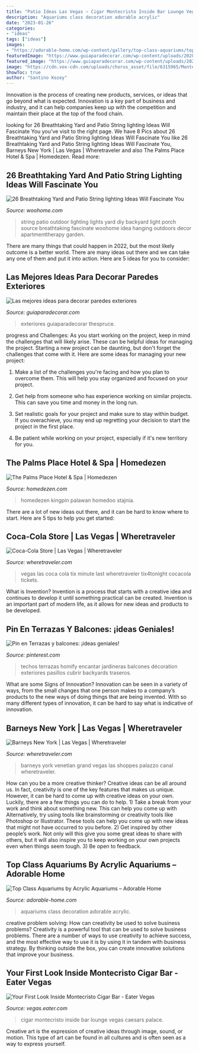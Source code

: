 ```yaml
---
title: "Patio Ideas Las Vegas ~ Cigar Montecristo Inside Bar Lounge Vegas Caesars Palace"
description: "Aquariums class decoration adorable acrylic"
date: "2023-01-26"
categories:
- "ideas"
tags: ["ideas"]
images:
- "https://adorable-home.com/wp-content/gallery/top-class-aquariums/top-class-aquariums-10.jpg"
featuredImage: "https://www.guiaparadecorar.com/wp-content/uploads/2020/03/decorar-paredes-exteriores-7.jpg"
featured_image: "https://www.guiaparadecorar.com/wp-content/uploads/2020/03/decorar-paredes-exteriores-7.jpg"
image: "https://cdn.vox-cdn.com/uploads/chorus_asset/file/6315965/Montecristo_Cigar_Bar_8.0.jpg"
ShowToc: true
author: "Santino Kozey"
---
```



Innovation is the process of creating new products, services, or ideas that go beyond what is expected. Innovation is a key part of business and industry, and it can help companies keep up with the competition and maintain their place at the top of the food chain.

	

		
looking for 26 Breathtaking Yard and Patio String lighting Ideas Will Fascinate You you've visit to the right page. We have 8 Pics about 26 Breathtaking Yard and Patio String lighting Ideas Will Fascinate You like 26 Breathtaking Yard and Patio String lighting Ideas Will Fascinate You, Barneys New York | Las Vegas | Wheretraveler and also The Palms Place Hotel &amp; Spa | Homedezen. Read more:
		
    
## 26 Breathtaking Yard And Patio String Lighting Ideas Will Fascinate You

<img loading=lazy src="http://www.woohome.com/wp-content/uploads/2015/01/patio-outdoor-string-lights-woohome-6.jpg" onerror="this.onerror=null;this.src='https://tse3.mm.bing.net/th?id=OIP.rjeyPrpytzsJjk9jWt6IcgHaLH&amp;pid=15.1';" alt="26 Breathtaking Yard and Patio String lighting Ideas Will Fascinate You">

_Source: woohome.com_

>string patio outdoor lighting lights yard diy backyard light porch source breathtaking fascinate woohome idea hanging outdoors decor apartmenttherapy garden. 

	

There are many things that could happen in 2022, but the most likely outcome is a better world. There are many ideas out there and we can take any one of them and put it into action. Here are 5 ideas for you to consider: 

    
## Las Mejores Ideas Para Decorar Paredes Exteriores

<img loading=lazy src="https://www.guiaparadecorar.com/wp-content/uploads/2020/03/decorar-paredes-exteriores-7.jpg" onerror="this.onerror=null;this.src='https://tse3.mm.bing.net/th?id=OIP.hBIE7gK0hqXYnYGQSNk_CwHaE7&amp;pid=15.1';" alt="Las mejores ideas para decorar paredes exteriores">

_Source: guiaparadecorar.com_

>exteriores guiaparadecorar thespruce. 

	

progress and Challenges: As you start working on the project, keep in mind the challenges that will likely arise. These can be helpful ideas for managing the project.
Starting a new project can be daunting, but don't forget the challenges that come with it. Here are some ideas for managing your new project:
1. Make a list of the challenges you're facing and how you plan to overcome them. This will help you stay organized and focused on your project.

2. Get help from someone who has experience working on similar projects. This can save you time and money in the long run.

3. Set realistic goals for your project and make sure to stay within budget. If you overachieve, you may end up regretting your decision to start the project in the first place.

4. Be patient while working on your project, especially if it's new territory for you.

    
## The Palms Place Hotel &amp; Spa | Homedezen

<img loading=lazy src="http://www.homedezen.com/wp-content/uploads/2013/08/The-Palms-Place-Hotel-Spa-24.jpg" onerror="this.onerror=null;this.src='https://tse4.mm.bing.net/th?id=OIP.Ag6yoIq4u5WtUN-8cS_x2AHaGC&amp;pid=15.1';" alt="The Palms Place Hotel &amp; Spa | Homedezen">

_Source: homedezen.com_

>homedezen kingpin palawan homedoo stajnia. 

	

There are a lot of new ideas out there, and it can be hard to know where to start. Here are 5 tips to help you get started: 

    
## Coca-Cola Store | Las Vegas | Wheretraveler

<img loading=lazy src="https://www.wheretraveler.com/sites/default/files/images/cocacola.jpg" onerror="this.onerror=null;this.src='https://tse2.mm.bing.net/th?id=OIP.Qa3m5Toc1iOYAJ18XW1wtAHaLK&amp;pid=15.1';" alt="Coca-Cola Store | Las Vegas | Wheretraveler">

_Source: wheretraveler.com_

>vegas las coca cola tix minute last wheretraveler tix4tonight cocacola tickets. 

	

What is Invention?
Invention is a process that starts with a creative idea and continues to develop it until something practical can be created. Invention is an important part of modern life, as it allows for new ideas and products to be developed.

    
## Pin En Terrazas Y Balcones: ¡ideas Geniales!

<img loading=lazy src="https://i.pinimg.com/736x/e1/90/6b/e1906bed8cb8e76c09baee83b5372310.jpg" onerror="this.onerror=null;this.src='https://tse4.mm.bing.net/th?id=OIP.TZFx7oVM6WTllZk50MXSbQHaLH&amp;pid=15.1';" alt="Pin en Terrazas y balcones: ¡ideas geniales!">

_Source: pinterest.com_

>techos terrazas homify encantar jardineras balcones décoration exteriores pasillos cubrir backyards traseros. 

	

What are some Signs of Innovation?
Innovation can be seen in a variety of ways, from the small changes that one person makes to a company’s products to the new ways of doing things that are being invented. With so many different types of innovation, it can be hard to say what is indicative of innovation.

    
## Barneys New York | Las Vegas | Wheretraveler

<img loading=lazy src="https://www.wheretraveler.com/sites/default/files/images/Barneys.jpg" onerror="this.onerror=null;this.src='https://tse3.mm.bing.net/th?id=OIP.2PV8Krqxk21vRyPrp9JJTQHaEU&amp;pid=15.1';" alt="Barneys New York | Las Vegas | Wheretraveler">

_Source: wheretraveler.com_

>barneys york venetian grand vegas las shoppes palazzo canal wheretraveler. 

	

How can you be a more creative thinker?
Creative ideas can be all around us. In fact, creativity is one of the key features that makes us unique. However, it can be hard to come up with creative ideas on your own. Luckily, there are a few things you can do to help. 1) Take a break from your work and think about something new. This can help you come up with Alternatively, try using tools like brainstorming or creativity tools like Photoshop or Illustrator. These tools can help you come up with new ideas that might not have occurred to you before. 2) Get inspired by other people’s work. Not only will this give you some great ideas to share with others, but it will also inspire you to keep working on your own projects even when things seem tough. 3) Be open to feedback.

    
## Top Class Aquariums By Acrylic Aquariums – Adorable Home

<img loading=lazy src="https://adorable-home.com/wp-content/gallery/top-class-aquariums/top-class-aquariums-10.jpg" onerror="this.onerror=null;this.src='https://tse4.mm.bing.net/th?id=OIP.GIiE1k2npzyrk6lYqrRS-gHaJ3&amp;pid=15.1';" alt="Top Class Aquariums by Acrylic Aquariums – Adorable Home">

_Source: adorable-home.com_

>aquariums class decoration adorable acrylic. 

	

creative problem solving: How can creativity be used to solve business problems?
Creativity is a powerful tool that can be used to solve business problems. There are a number of ways to use creativity to achieve success, and the most effective way to use it is by using it in tandem with business strategy. By thinking outside the box, you can create innovative solutions that improve your business.

    
## Your First Look Inside Montecristo Cigar Bar - Eater Vegas

<img loading=lazy src="https://cdn.vox-cdn.com/uploads/chorus_asset/file/6315965/Montecristo_Cigar_Bar_8.0.jpg" onerror="this.onerror=null;this.src='https://tse4.mm.bing.net/th?id=OIP.AYSoHV8JktUFXLQWdt1xlAHaE4&amp;pid=15.1';" alt="Your First Look Inside Montecristo Cigar Bar - Eater Vegas">

_Source: vegas.eater.com_

>cigar montecristo inside bar lounge vegas caesars palace. 

	

Creative art is the expression of creative ideas through image, sound, or motion. This type of art can be found in all cultures and is often seen as a way to express yourself.

